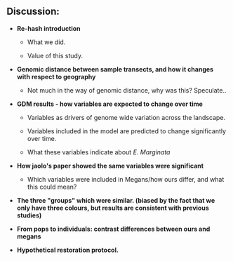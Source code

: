 ## Discussion:

- **Re-hash introduction**

  - What we did.

  - Value of this study.

    

- **Genomic distance between sample transects, and how it changes with respect to geography**

  - Not much in the way of genomic distance, why was this? Speculate..

    

- **GDM results - how variables are expected to change over time**

  - Variables as drivers of genome wide variation across the landscape.

  - Variables included in the model are predicted to change significantly over time.

  - What these variables indicate about *E. Marginata*

    

- **How jaolo's paper showed the same variables were significant**

  - Which variables were included in Megans/how ours differ, and what this could mean?

  

- **The three "groups" which were similar. (biased by the fact that we only have three colours, but results are consistent with previous studies)**

  

- **From pops to individuals: contrast differences between ours and megans**

  

- **Hypothetical restoration protocol.**

